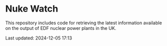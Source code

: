 # Nuke Watch

This repository includes code for retrieving the latest information available on the output of EDF nuclear power plants in the UK.

Last updated: 2024-12-05 17:13